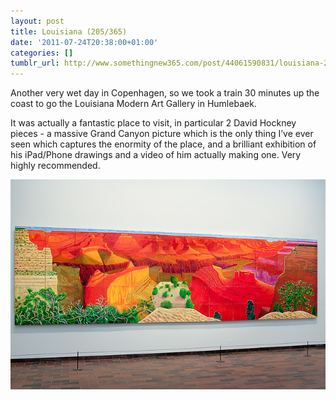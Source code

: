 ```yaml
---
layout: post
title: Louisiana (205/365)
date: '2011-07-24T20:38:00+01:00'
categories: []
tumblr_url: http://www.somethingnew365.com/post/44061590831/louisiana-205365
---
```


Another very wet day in Copenhagen, so we took a train 30 minutes up the coast to go the Louisiana Modern Art Gallery in Humlebaek.

It was actually a fantastic place to visit, in particular 2 David Hockney pieces - a massive Grand Canyon picture which is the only thing I’ve ever seen which captures the enormity of the place, and a brilliant exhibition of his iPad/Phone drawings and a video of him actually making one. Very highly recommended.

![Hockney](/images/tumblr_files/tumblr_mitz8mGSdC1s6o6vno1_1280.jpg)
